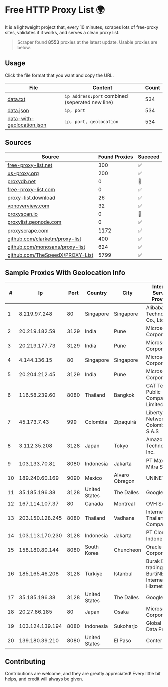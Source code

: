 
# Free HTTP Proxy List 🌍

It is a lightweight project that, every 10 minutes, scrapes lots of free-proxy sites, validates if it works, and serves a clean proxy list.


> Scraper found **8553** proxies at the latest update. Usable proxies are below.

## Usage

Click the file format that you want and copy the URL.


|File|Content|Count|
|----|-------|-----|
|[data.txt](https://raw.githubusercontent.com/themiralay/Proxy-List-World/master/data.txt)|`ip_address:port` combined (seperated new line)|534|
|[data.json](https://raw.githubusercontent.com/themiralay/Proxy-List-World/master/data.json)|`ip, port`|534|
|[data-with-geolocation.json](https://raw.githubusercontent.com/themiralay/Proxy-List-World/master/data-with-geolocation.json)|`ip, port, geolocation`|534|

## Sources

|Source|Found Proxies|Succeed|
|------|-------------|-------|
|[free-proxy-list.net](https://free-proxy-list.net)|300|✅|
|[us-proxy.org](https://www.us-proxy.org)|200|✅|
|[proxydb.net](http://proxydb.net)|0|🚫|
|[free-proxy-list.com](https://free-proxy-list.com/?page=&port=&type%5B%5D=http&type%5B%5D=https&up_time=0&search=Search)|0|✅|
|[proxy-list.download](https://www.proxy-list.download/HTTP)|26|✅|
|[vpnoverview.com](https://vpnoverview.com/privacy/anonymous-browsing/free-proxy-servers)|32|✅|
|[proxyscan.io](https://www.proxyscan.io)|0|🚫|
|[proxylist.geonode.com](https://proxylist.geonode.com/api/proxy-list?limit=300&page=1&sort_by=lastChecked&sort_type=desc&protocols=http,https)|0|✅|
|[proxyscrape.com](https://api.proxyscrape.com/v2/?request=displayproxies&protocol=http&timeout=10000&country=all&ssl=all&anonymity=all)|1172|✅|
|[github.com/clarketm/proxy-list](https://raw.githubusercontent.com/clarketm/proxy-list/master/proxy-list-raw.txt)|400|✅|
|[github.com/monosans/proxy-list](https://raw.githubusercontent.com/monosans/proxy-list/main/proxies/http.txt)|624|✅|
|[github.com/TheSpeedX/PROXY-List](https://raw.githubusercontent.com/TheSpeedX/PROXY-List/master/http.txt)|5799|✅|


## Sample Proxies With Geolocation Info

|#|Ip|Port|Country|City|Internet Service Provider|
|-|--|----|-------|----|-------------------------|
|1|8.219.97.248|80|Singapore|Singapore|Alibaba (US) Technology Co., Ltd.|
|2|20.219.182.59|3129|India|Pune|Microsoft Corporation|
|3|20.219.177.73|3129|India|Pune|Microsoft Corporation|
|4|4.144.136.15|80|Singapore|Singapore|Microsoft Corporation|
|5|20.204.212.45|3129|India|Pune|Microsoft Corporation|
|6|116.58.239.60|8080|Thailand|Bangkok|CAT Telecom Public Company Limited|
|7|45.173.7.43|999|Colombia|Zipaquirá|Liberty Networks De Colombia S.A.S|
|8|3.112.35.208|3128|Japan|Tokyo|Amazon Technologies Inc.|
|9|103.133.70.81|8080|Indonesia|Jakarta|PT Maxindo Mitra Solusi|
|10|189.240.60.169|9090|Mexico|Alvaro Obregon|UNINET|
|11|35.185.196.38|3128|United States|The Dalles|Google LLC|
|12|167.114.107.37|80|Canada|Montreal|OVH SAS|
|13|203.150.128.245|8080|Thailand|Vadhana|Internet Thailand Company Ltd|
|14|103.113.170.230|3128|Indonesia|Jakarta|PT Cloudata Indonesia|
|15|158.180.80.144|8080|South Korea|Chuncheon|Oracle Corporation|
|16|185.165.46.208|3128|Türkiye|Istanbul|Burak Buylu trading as BurtiNET Internet Hizmetleri|
|17|35.185.196.38|3128|United States|The Dalles|Google LLC|
|18|20.27.86.185|80|Japan|Osaka|Microsoft Corporation|
|19|103.124.139.194|8080|Indonesia|Sukoharjo|Global Media Data Prima|
|20|139.180.39.210|8080|United States|El Paso|Conterra|



## Contributing

Contributions are welcome, and they are greatly appreciated! Every
little bit helps, and credit will always be given.

